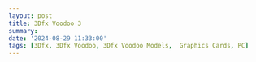 ```yaml
---
layout: post
title: 3Dfx Voodoo 3
summary: 
date: '2024-08-29 11:33:00'
tags: [3Dfx, 3Dfx Voodoo, 3Dfx Voodoo Models,  Graphics Cards, PC]
---
```

